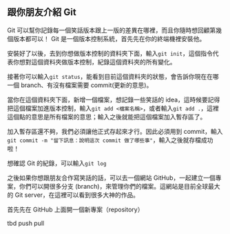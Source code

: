 ## 跟你朋友介紹 Git

Git 可以幫你記錄每一個笑話版本跟上一版的差異在哪裡，而且你隨時想回顧第幾個版本都可以！
Git 是一個版本控制系統，首先先在你的終端機裡安裝他。

安裝好了以後，去到你想做版本控制的資料夾下面，輸入`git init`，這個指令代表你想對這個資料夾做版本控制，紀錄這個資料夾的所有變化。

接著你可以輸入`git status`，能看到目前這個資料夾的狀態，會告訴你現在在哪一個 branch、有沒有檔案需要 commit(更新的意思)。

當你在這個資料夾下面，新增一個檔案，想記錄一些笑話的 idea，這時候要記得把這個檔案加進版本控制，輸入`git add <檔案名稱>`，或者輸入`git add .`，這裡這個點的意思是所有檔案的意思；輸入之後就能把這個檔案加入暫存區了。

加入暫存區還不夠，我們必須讓他正式存起來才行。因此必須用到 commit，輸入`git commit -m "留下訊息：說明這次 commit 做了哪些事"`，輸入之後就存檔成功啦！

想確認 Git 的紀錄，可以輸入`git log`

之後如果你想跟朋友合作寫笑話的話，可以去一個網站 GitHub，一起建立一個專案，你們可以開很多分支 (branch)，來管理你們的檔案。這網站是目前全球最大的 Git server，在這裡可以看到很多大神的作品。

首先先在 GitHub 上面開一個新專案（repository）

tbd push pull

